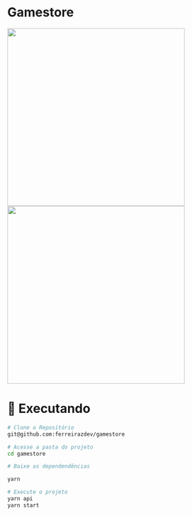 # Gamestore

<div>
   <img src="https://github.com/ferreirazdev/gamestore/public/print1.png?raw=true" width="400px" />
   <img src="https://github.com/ferreirazdev/gamestore/public/print3.png?raw=true" width="400px" />
</div>

# :construction_worker: Executando

```bash
# Clone o Repositório
git@github.com:ferreirazdev/gamestore
```

```bash
# Acesse a pasta do projeto
cd gamestore
```

```bash
# Baixe as dependendências

yarn
```

```bash
# Execute o projeto
yarn api
yarn start
```


